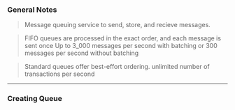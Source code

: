 
### General Notes

> Message queuing service to send, store, and recieve messages. 

> FIFO queues are processed in the exact order, and each message is sent once
> Up to 3_000 messages per second with batching or 300 messages per second without batching

> Standard queues offer best-effort ordering.
> unlimited number of transactions per second

___

### Creating Queue

